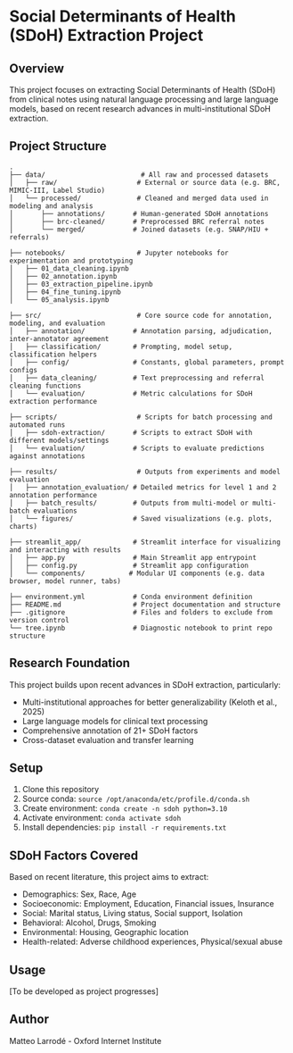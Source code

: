 # Social Determinants of Health (SDoH) Extraction Project

## Overview
This project focuses on extracting Social Determinants of Health (SDoH) from clinical notes using natural language processing and large language models, based on recent research advances in multi-institutional SDoH extraction.

## Project Structure
```
.
├── data/                        # All raw and processed datasets
│   ├── raw/                    # External or source data (e.g. BRC, MIMIC-III, Label Studio)
│   └── processed/              # Cleaned and merged data used in modeling and analysis
│       ├── annotations/       # Human-generated SDoH annotations
│       ├── brc-cleaned/       # Preprocessed BRC referral notes
│       └── merged/            # Joined datasets (e.g. SNAP/HIU + referrals)

├── notebooks/                  # Jupyter notebooks for experimentation and prototyping
│   ├── 01_data_cleaning.ipynb
│   ├── 02_annotation.ipynb
│   ├── 03_extraction_pipeline.ipynb
│   ├── 04_fine_tuning.ipynb
│   └── 05_analysis.ipynb

├── src/                        # Core source code for annotation, modeling, and evaluation
│   ├── annotation/            # Annotation parsing, adjudication, inter-annotator agreement
│   ├── classification/        # Prompting, model setup, classification helpers
│   ├── config/                # Constants, global parameters, prompt configs
│   ├── data_cleaning/         # Text preprocessing and referral cleaning functions
│   └── evaluation/            # Metric calculations for SDoH extraction performance

├── scripts/                    # Scripts for batch processing and automated runs
│   ├── sdoh-extraction/       # Scripts to extract SDoH with different models/settings
│   └── evaluation/            # Scripts to evaluate predictions against annotations

├── results/                    # Outputs from experiments and model evaluation
│   ├── annotation_evaluation/ # Detailed metrics for level 1 and 2 annotation performance
│   ├── batch_results/         # Outputs from multi-model or multi-batch evaluations
│   └── figures/               # Saved visualizations (e.g. plots, charts)

├── streamlit_app/             # Streamlit interface for visualizing and interacting with results
│   ├── app.py                 # Main Streamlit app entrypoint
│   ├── config.py              # Streamlit app configuration
│   └── components/           # Modular UI components (e.g. data browser, model runner, tabs)

├── environment.yml            # Conda environment definition
├── README.md                  # Project documentation and structure
├── .gitignore                 # Files and folders to exclude from version control
└── tree.ipynb                 # Diagnostic notebook to print repo structure
```

## Research Foundation
This project builds upon recent advances in SDoH extraction, particularly:
- Multi-institutional approaches for better generalizability (Keloth et al., 2025)
- Large language models for clinical text processing
- Comprehensive annotation of 21+ SDoH factors
- Cross-dataset evaluation and transfer learning

## Setup
1. Clone this repository
2. Source conda: `source /opt/anaconda/etc/profile.d/conda.sh`
3. Create environment: `conda create -n sdoh python=3.10`
4. Activate environment: `conda activate sdoh`
5. Install dependencies: `pip install -r requirements.txt`

## SDoH Factors Covered
Based on recent literature, this project aims to extract:
- Demographics: Sex, Race, Age
- Socioeconomic: Employment, Education, Financial issues, Insurance
- Social: Marital status, Living status, Social support, Isolation
- Behavioral: Alcohol, Drugs, Smoking
- Environmental: Housing, Geographic location
- Health-related: Adverse childhood experiences, Physical/sexual abuse

## Usage
[To be developed as project progresses]

## Author
Matteo Larrodé - Oxford Internet Institute